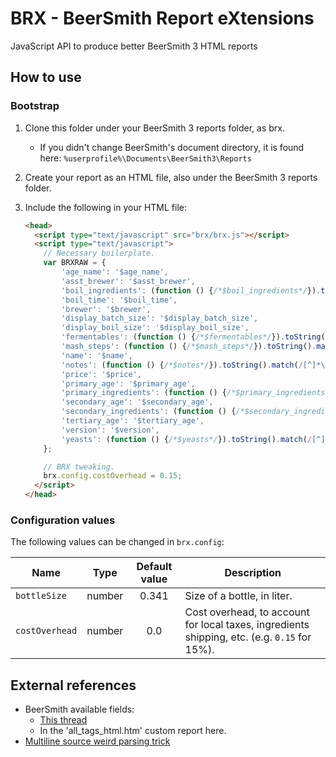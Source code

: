 # BRX - BeerSmith Report eXtensions

JavaScript API to produce better BeerSmith 3 HTML reports

## How to use

### Bootstrap

1. Clone this folder under your BeerSmith 3 reports folder, as brx.
    - If you didn't change BeerSmith's document directory, it is found here: `%userprofile%\Documents\BeerSmith3\Reports`
2. Create your report as an HTML file, also under the BeerSmith 3 reports folder.
3. Include the following in your HTML file:

    ```html
    <head>
      <script type="text/javascript" src="brx/brx.js"></script>
      <script type="text/javascript">
        // Necessary boilerplate.
        var BRXRAW = {
            'age_name': '$age_name',
            'asst_brewer': '$asst_brewer',
            'boil_ingredients': (function () {/*$boil_ingredients*/}).toString().match(/[^]*\/\*([^]*)\*\/\}$/)[1],
            'boil_time': '$boil_time',
            'brewer': '$brewer',
            'display_batch_size': '$display_batch_size',
            'display_boil_size': '$display_boil_size',
            'fermentables': (function () {/*$fermentables*/}).toString().match(/[^]*\/\*([^]*)\*\/\}$/)[1],
            'mash_steps': (function () {/*$mash_steps*/}).toString().match(/[^]*\/\*([^]*)\*\/\}$/)[1],
            'name': '$name',
            'notes': (function () {/*$notes*/}).toString().match(/[^]*\/\*([^]*)\*\/\}$/)[1],
            'price': '$price',
            'primary_age': '$primary_age',
            'primary_ingredients': (function () {/*$primary_ingredients*/}).toString().match(/[^]*\/\*([^]*)\*\/\}$/)[1],
            'secondary_age': '$secondary_age',
            'secondary_ingredients': (function () {/*$secondary_ingredients*/}).toString().match(/[^]*\/\*([^]*)\*\/\}$/)[1],
            'tertiary_age': '$tertiary_age',
            'version': '$version',
            'yeasts': (function () {/*$yeasts*/}).toString().match(/[^]*\/\*([^]*)\*\/\}$/)[1],
        };

        // BRX tweaking.
        brx.config.costOverhead = 0.15;
      </script>
    </head>
    ```

### Configuration values

The following values can be changed in `brx.config`:

| Name           | Type   | Default value | Description
| -------------- | :----: | :-----------: | --------------------------
| `bottleSize`   | number | 0.341         | Size of a bottle, in liter.
| `costOverhead` | number | 0.0           | Cost overhead, to account for local taxes, ingredients shipping, etc. (e.g. `0.15` for 15%).

## External references

- BeerSmith available fields:
  - [This thread](http://www.beersmith.com/forum/index.php?topic=1465.0)
  - In the 'all_tags_html.htm' custom report here.
- [Multiline source weird parsing trick](http://stackoverflow.com/a/805755)
